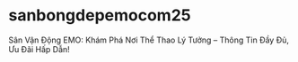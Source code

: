 # sanbongdepemocom25
Sân Vận Động EMO: Khám Phá Nơi Thể Thao Lý Tưởng – Thông Tin Đầy Đủ, Ưu Đãi Hấp Dẫn!
